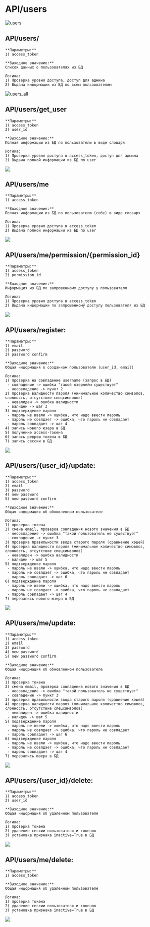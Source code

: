 # API/users

![users](img/api_user_00_main.png)

## API/users/

    **Параметры:**
    1) access_token

    **Выходное значение:**
    Cписок данных о пользователях из БД 

    Логика:
    1) Проверка уровня доступа, доступ для админа
    2) Выдача информации из БД по всем пользователям

![users_all](img/api_user_01_usersall.png)

## API/users/get_user

	**Параметры:**
    1) access_token
    2) user_id

    **Выходное значение:**
    Полная информации из БД по пользователю в виде словаря

	Логика:
    1) Проверка уровня доступа в access_token, доступ для админа
	2) Выдача полной информации из БД по user

![](img/api_user_02_getbyuserid.png)

## API/users/me

	**Параметры:**
    1) access_token

    **Выходное значение:**
    Полная информации из БД по пользователю (себе) в виде словаря

	Логика:
    1) Проверка уровня доступа в access_token
	2) Выдача полной информации из БД по user

![](img/api_user_03_getmyinfo.png)

## API/users/me/permission/{permission_id}

	**Параметры:**
    1) access_token
    2) permission_id

    **Выходное значение:**
    Информация из БД по запрошенному доступу у пользователя 

    Логика:
    1) Проверка уровня доступа в access_token
    2) Выдача информации по запрошенному доступу пользователя из БД

![](img/api_user_04_get_specific_permission.png)

## API/users/register:

	**Параметры:**
	1) email
	2) password
	3) password confirm

    **Выходное значение:**
    Общая информация о созданном пользователе (user_id, email)

	Логика:
	1) проверка на совпадение username (запрос в БД)
	 - совпадение -> ошибка "такой юзернейм существует"
	 - несовпадение -> пункт 2
	2) проверка валидности пароля (минимальное количество символов, сложность, отсутствие спецсимволов)
	 - невалиден -> ошибка валидности
	 - валиден -> шаг 3
	3) подтверждение пароля
	 - пароль не ввели -> ошибка, что надо ввести пароль
	 - пароль не совпдает -> ошибка, что пароль не совпадает
	 - пароль совпадает -> шаг 4
	4) запись нового юзера в БД
	5) получение access-токена
	6) запись рефреш токена в БД
	7) запись сессии в БД

![](img/api_user_05_register_user.png)

## API/users/{user_id}/update:

	**Параметры:**
    1) access_token
    2) email
	3) password
	4) new password
	5) new password confirm
    
    **Выходное значение:**
    Общая информация об обновленном пользователе

	Логика:
    1) проверка токена
	2) смена email, проверка совпадения нового значения в БД
	 - несовпадение -> ошибка "такой пользователь не существует"
	 - совпадение -> пункт 3
	3) проверка правильности ввода старого пароля (сравнение хэшей)
	4) проверка валидности пароля (минимальное количество симовлов, сложность, отсутствие спецсимволов)
	 - невалиден -> ошибка валидности
	 - валиден -> шаг 5
	5) подтверждение пароля
	 - пароль не ввели -> ошибка, что надо ввести пароль
	 - пароль не совпдает -> ошибка, что пароль не совпадает
	 - пароль совпадает -> шаг 6
	6) подтверждение пароля
	 - пароль не ввели -> ошибка, что надо ввести пароль
	 - пароль не совпдает -> ошибка, что пароль не совпадает
	 - пароль совпадает -> шаг 4
	7) перезапись нового юзера в БД

![](img/api_user_06_updateuser_by_id_1.png)

## API/users/me/update:

	**Параметры:**
    1) access_token
    2) email
	3) password
	4) new password
	5) new password confirm
    
    **Выходное значение:**
    Общая информация об обновленном пользователе

	Логика:
    1) проверка токена
	2) смена email, проверка совпадения нового значения в БД
	 - несовпадение -> ошибка "такой пользователь не существует"
	 - совпадение -> пункт 3
	3) проверка правильности ввода старого пароля (сравнение хэшей)
	4) проверка валидности пароля (минимальное количество симовлов, сложность, отсутствие спецсимволов)
	 - невалиден -> ошибка валидности
	 - валиден -> шаг 5
	5) подтверждение пароля
	 - пароль не ввели -> ошибка, что надо ввести пароль
	 - пароль не совпдает -> ошибка, что пароль не совпадает
	 - пароль совпадает -> шаг 6
	6) подтверждение пароля
	 - пароль не ввели -> ошибка, что надо ввести пароль
	 - пароль не совпдает -> ошибка, что пароль не совпадает
	 - пароль совпадает -> шаг 4
	7) перезапись юзера в БД

![](img/api_user_08_updateuser_me_1.png)

## API/users/{user_id}/delete:

	**Параметры:**
    1) access_token
    2) user_id

    **Выходное значение:**
    Общая информация об удаленном пользователе

	Логика:
    1) проверка токена
	2) удаление сессии пользователя и токенов
    3) установка признака inactive=True в БД

![](img/api_user_07_delete_user_by_id.png)

## API/users/me/delete:

	**Параметры:**
    1) access_token

    **Выходное значение:**
    Общая информация об удаленном пользователе

	Логика:
    1) проверка токена
	2) удаление сессии пользователя и токенов
    3) установка признака inactive=True в БД

![](img/api_user_09_deleteuser_me.png)
